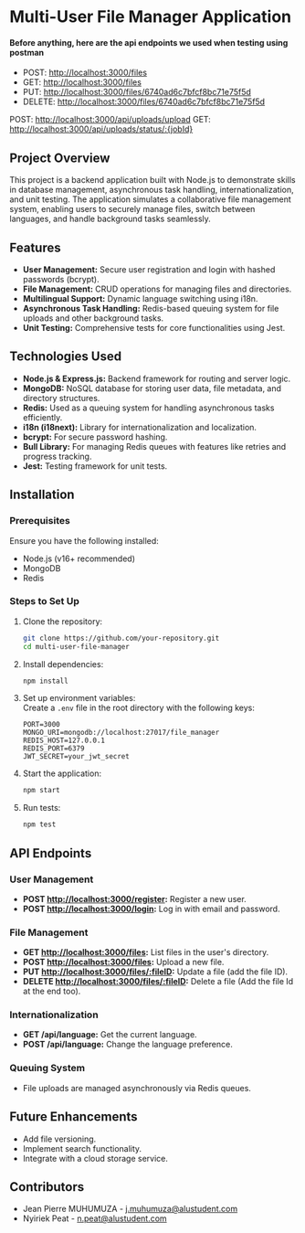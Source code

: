 # Multi-User File Manager Application

#### Before anything, here are the api endpoints we used when testing using postman

- POST:       <http://localhost:3000/files>
- GET:        <http://localhost:3000/files>
- PUT:        <http://localhost:3000/files/6740ad6c7bfcf8bc71e75f5d>
- DELETE:     <http://localhost:3000/files/6740ad6c7bfcf8bc71e75f5d>

<!-- File Queuing urls -->
POST: <http://localhost:3000/api/uploads/upload>
GET: <http://localhost:3000/api/uploads/status/:{jobId}>

## Project Overview  

This project is a backend application built with Node.js to demonstrate skills in database management, asynchronous task handling, internationalization, and unit testing. The application simulates a collaborative file management system, enabling users to securely manage files, switch between languages, and handle background tasks seamlessly.  

## Features  

- **User Management:** Secure user registration and login with hashed passwords (bcrypt).  
- **File Management:** CRUD operations for managing files and directories.  
- **Multilingual Support:** Dynamic language switching using i18n.  
- **Asynchronous Task Handling:** Redis-based queuing system for file uploads and other background tasks.  
- **Unit Testing:** Comprehensive tests for core functionalities using Jest.  

## Technologies Used  

- **Node.js & Express.js:** Backend framework for routing and server logic.  
- **MongoDB:** NoSQL database for storing user data, file metadata, and directory structures.  
- **Redis:** Used as a queuing system for handling asynchronous tasks efficiently.  
- **i18n (i18next):** Library for internationalization and localization.  
- **bcrypt:** For secure password hashing.  
- **Bull Library:** For managing Redis queues with features like retries and progress tracking.  
- **Jest:** Testing framework for unit tests.  

## Installation  

### Prerequisites  

Ensure you have the following installed:  

- Node.js (v16+ recommended)  
- MongoDB  
- Redis  

### Steps to Set Up  

1. Clone the repository:  

   ```bash  
   git clone https://github.com/your-repository.git  
   cd multi-user-file-manager  
   ```  

2. Install dependencies:  

   ```bash  
   npm install  
   ```  

3. Set up environment variables:  
   Create a `.env` file in the root directory with the following keys:  

   ```env  
   PORT=3000  
   MONGO_URI=mongodb://localhost:27017/file_manager  
   REDIS_HOST=127.0.0.1  
   REDIS_PORT=6379  
   JWT_SECRET=your_jwt_secret  
   ```  

4. Start the application:  

   ```bash  
   npm start  
   ```  

5. Run tests:  

   ```bash  
   npm test  
   ```  

## API Endpoints  

### User Management  

- **POST <http://localhost:3000/register>:** Register a new user.  
- **POST <http://localhost:3000/login>:** Log in with email and password.  

### File Management  

- **GET <http://localhost:3000/files>:** List files in the user's directory.  
- **POST <http://localhost:3000/files>:** Upload a new file.  
- **PUT <http://localhost:3000/files/:fileID>:** Update a file (add the file ID).  
- **DELETE <http://localhost:3000/files/:fileID>:** Delete a file (Add the file Id at the end too).  

### Internationalization  

- **GET /api/language:** Get the current language.  
- **POST /api/language:** Change the language preference.  

### Queuing System  

- File uploads are managed asynchronously via Redis queues.  

## Future Enhancements  

- Add file versioning.  
- Implement search functionality.  
- Integrate with a cloud storage service.  

## Contributors  

- Jean Pierre MUHUMUZA - [j.muhumuza@alustudent.com](mailto:j.muhumuza@alustudent.com)
- Nyiriek Peat - [n.peat@alustudent.com](mailto:n.peat@sludtudent.com)  
